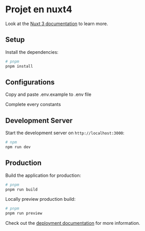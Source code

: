 # Projet en nuxt4

Look at the [Nuxt 3 documentation](https://nuxt.com/docs/getting-started/introduction) to learn more.

## Setup

Install the dependencies:

```bash
# pnpm
pnpm install
```
## Configurations

Copy and paste .env.example to .env file

Complete every constants

## Development Server

Start the development server on `http://localhost:3000`:

```bash
# npm
npm run dev
```

## Production

Build the application for production:

```bash
# pnpm
pnpm run build
```

Locally preview production build:

```bash
# pnpm
pnpm run preview
```

Check out the [deployment documentation](https://nuxt.com/docs/getting-started/deployment) for more information.
